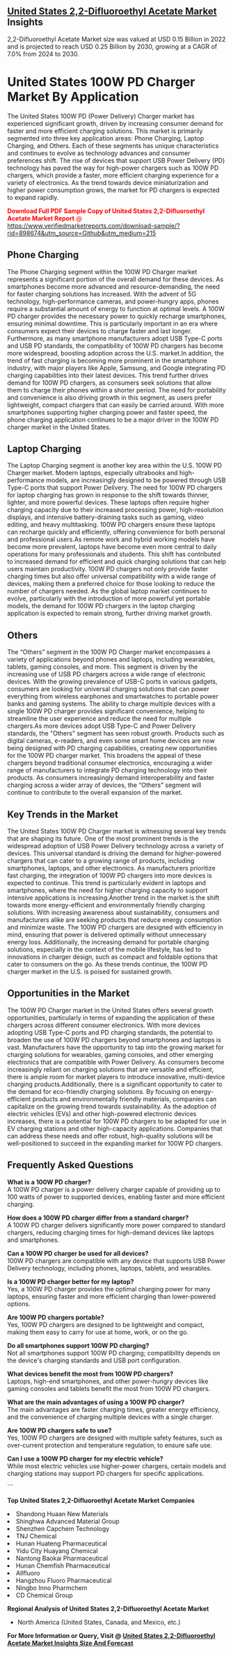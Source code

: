 <h2><a href="https://www.verifiedmarketreports.com/download-sample/?rid=898674&amp;utm_source=Github&amp;utm_medium=215" target="_blank">United States 2,2-Difluoroethyl Acetate Market</a> Insights</h2><p>2,2-Difluoroethyl Acetate Market size was valued at USD 0.15 Billion in 2022 and is projected to reach USD 0.25 Billion by 2030, growing at a CAGR of 7.0% from 2024 to 2030.</p><p><h1>United States 100W PD Charger Market By Application</h1><p>The United States 100W PD (Power Delivery) Charger market has experienced significant growth, driven by increasing consumer demand for faster and more efficient charging solutions. This market is primarily segmented into three key application areas: Phone Charging, Laptop Charging, and Others. Each of these segments has unique characteristics and continues to evolve as technology advances and consumer preferences shift. The rise of devices that support USB Power Delivery (PD) technology has paved the way for high-power chargers such as 100W PD chargers, which provide a faster, more efficient charging experience for a variety of electronics. As the trend towards device miniaturization and higher power consumption grows, the market for PD chargers is expected to expand rapidly. <p><span class=""><span style="color: #ff0000;"><strong>Download Full PDF Sample Copy of United States 2,2-Difluoroethyl Acetate Market Report</strong> @ </span><a href="https://www.verifiedmarketreports.com/download-sample/?rid=898674&amp;utm_source=Github&amp;utm_medium=215" target="_blank">https://www.verifiedmarketreports.com/download-sample/?rid=898674&amp;utm_source=Github&amp;utm_medium=215</a></span></p></p><h2>Phone Charging</h2><p>The Phone Charging segment within the 100W PD Charger market represents a significant portion of the overall demand for these devices. As smartphones become more advanced and resource-demanding, the need for faster charging solutions has increased. With the advent of 5G technology, high-performance cameras, and power-hungry apps, phones require a substantial amount of energy to function at optimal levels. A 100W PD charger provides the necessary power to quickly recharge smartphones, ensuring minimal downtime. This is particularly important in an era where consumers expect their devices to charge faster and last longer. Furthermore, as many smartphone manufacturers adopt USB Type-C ports and USB PD standards, the compatibility of 100W PD chargers has become more widespread, boosting adoption across the U.S. market.In addition, the trend of fast charging is becoming more prominent in the smartphone industry, with major players like Apple, Samsung, and Google integrating PD charging capabilities into their latest devices. This trend further drives demand for 100W PD chargers, as consumers seek solutions that allow them to charge their phones within a shorter period. The need for portability and convenience is also driving growth in this segment, as users prefer lightweight, compact chargers that can easily be carried around. With more smartphones supporting higher charging power and faster speed, the phone charging application continues to be a major driver in the 100W PD charger market in the United States. </p><h2>Laptop Charging</h2><p>The Laptop Charging segment is another key area within the U.S. 100W PD Charger market. Modern laptops, especially ultrabooks and high-performance models, are increasingly designed to be powered through USB Type-C ports that support Power Delivery. The need for 100W PD chargers for laptop charging has grown in response to the shift towards thinner, lighter, and more powerful devices. These laptops often require higher charging capacity due to their increased processing power, high-resolution displays, and intensive battery-draining tasks such as gaming, video editing, and heavy multitasking. 100W PD chargers ensure these laptops can recharge quickly and efficiently, offering convenience for both personal and professional users.As remote work and hybrid working models have become more prevalent, laptops have become even more central to daily operations for many professionals and students. This shift has contributed to increased demand for efficient and quick charging solutions that can help users maintain productivity. 100W PD chargers not only provide faster charging times but also offer universal compatibility with a wide range of devices, making them a preferred choice for those looking to reduce the number of chargers needed. As the global laptop market continues to evolve, particularly with the introduction of more powerful yet portable models, the demand for 100W PD chargers in the laptop charging application is expected to remain strong, further driving market growth.</p><h2>Others</h2><p>The “Others” segment in the 100W PD Charger market encompasses a variety of applications beyond phones and laptops, including wearables, tablets, gaming consoles, and more. This segment is driven by the increasing use of USB PD chargers across a wide range of electronic devices. With the growing prevalence of USB-C ports in various gadgets, consumers are looking for universal charging solutions that can power everything from wireless earphones and smartwatches to portable power banks and gaming systems. The ability to charge multiple devices with a single 100W PD charger provides significant convenience, helping to streamline the user experience and reduce the need for multiple chargers.As more devices adopt USB Type-C and Power Delivery standards, the "Others" segment has seen robust growth. Products such as digital cameras, e-readers, and even some smart home devices are now being designed with PD charging capabilities, creating new opportunities for the 100W PD charger market. This broadens the appeal of these chargers beyond traditional consumer electronics, encouraging a wider range of manufacturers to integrate PD charging technology into their products. As consumers increasingly demand interoperability and faster charging across a wider array of devices, the “Others” segment will continue to contribute to the overall expansion of the market.</p><h2>Key Trends in the Market</h2><p>The United States 100W PD Charger market is witnessing several key trends that are shaping its future. One of the most prominent trends is the widespread adoption of USB Power Delivery technology across a variety of devices. This universal standard is driving the demand for higher-powered chargers that can cater to a growing range of products, including smartphones, laptops, and other electronics. As manufacturers prioritize fast charging, the integration of 100W PD chargers into more devices is expected to continue. This trend is particularly evident in laptops and smartphones, where the need for higher charging capacity to support intensive applications is increasing.Another trend in the market is the shift towards more energy-efficient and environmentally friendly charging solutions. With increasing awareness about sustainability, consumers and manufacturers alike are seeking products that reduce energy consumption and minimize waste. The 100W PD chargers are designed with efficiency in mind, ensuring that power is delivered optimally without unnecessary energy loss. Additionally, the increasing demand for portable charging solutions, especially in the context of the mobile lifestyle, has led to innovations in charger design, such as compact and foldable options that cater to consumers on the go. As these trends continue, the 100W PD charger market in the U.S. is poised for sustained growth.</p><h2>Opportunities in the Market</h2><p>The 100W PD Charger market in the United States offers several growth opportunities, particularly in terms of expanding the application of these chargers across different consumer electronics. With more devices adopting USB Type-C ports and PD charging standards, the potential to broaden the use of 100W PD chargers beyond smartphones and laptops is vast. Manufacturers have the opportunity to tap into the growing market for charging solutions for wearables, gaming consoles, and other emerging electronics that are compatible with Power Delivery. As consumers become increasingly reliant on charging solutions that are versatile and efficient, there is ample room for market players to introduce innovative, multi-device charging products.Additionally, there is a significant opportunity to cater to the demand for eco-friendly charging solutions. By focusing on energy-efficient products and environmentally friendly materials, companies can capitalize on the growing trend towards sustainability. As the adoption of electric vehicles (EVs) and other high-powered electronic devices increases, there is a potential for 100W PD chargers to be adapted for use in EV charging stations and other high-capacity applications. Companies that can address these needs and offer robust, high-quality solutions will be well-positioned to succeed in the expanding market for 100W PD chargers.</p><h2>Frequently Asked Questions</h2><p><strong>What is a 100W PD charger?</strong><br>A 100W PD charger is a power delivery charger capable of providing up to 100 watts of power to supported devices, enabling faster and more efficient charging.</p><p><strong>How does a 100W PD charger differ from a standard charger?</strong><br>A 100W PD charger delivers significantly more power compared to standard chargers, reducing charging times for high-demand devices like laptops and smartphones.</p><p><strong>Can a 100W PD charger be used for all devices?</strong><br>100W PD chargers are compatible with any device that supports USB Power Delivery technology, including phones, laptops, tablets, and wearables.</p><p><strong>Is a 100W PD charger better for my laptop?</strong><br>Yes, a 100W PD charger provides the optimal charging power for many laptops, ensuring faster and more efficient charging than lower-powered options.</p><p><strong>Are 100W PD chargers portable?</strong><br>Yes, 100W PD chargers are designed to be lightweight and compact, making them easy to carry for use at home, work, or on the go.</p><p><strong>Do all smartphones support 100W PD charging?</strong><br>Not all smartphones support 100W PD charging; compatibility depends on the device's charging standards and USB port configuration.</p><p><strong>What devices benefit the most from 100W PD chargers?</strong><br>Laptops, high-end smartphones, and other power-hungry devices like gaming consoles and tablets benefit the most from 100W PD chargers.</p><p><strong>What are the main advantages of using a 100W PD charger?</strong><br>The main advantages are faster charging times, greater energy efficiency, and the convenience of charging multiple devices with a single charger.</p><p><strong>Are 100W PD chargers safe to use?</strong><br>Yes, 100W PD chargers are designed with multiple safety features, such as over-current protection and temperature regulation, to ensure safe use.</p><p><strong>Can I use a 100W PD charger for my electric vehicle?</strong><br>While most electric vehicles use higher-power chargers, certain models and charging stations may support PD chargers for specific applications.</p>```</p><p><strong>Top United States 2,2-Difluoroethyl Acetate Market Companies</strong></p><div data-test-id=""><p><li>Shandong Huaan New Materials</li><li> Shinghwa Advanced Material Group</li><li> Shenzhen Capchem Technology</li><li> TNJ Chemical</li><li> Hunan Huateng Pharmaceutical</li><li> Yidu City Huayang Chemical</li><li> Nantong Baokai Pharmaceutical</li><li> Hunan Chemfish Pharmaceutical</li><li> Allfluoro</li><li> Hangzhou Fluoro Pharmaceutical</li><li> Ningbo Inno Pharmchem</li><li> CD Chemical Group</li></p><div><strong>Regional Analysis of&nbsp;United States 2,2-Difluoroethyl Acetate Market</strong></div><ul><li dir="ltr"><p dir="ltr">North America&nbsp;(United States, Canada, and Mexico, etc.)</p></li></ul><p><strong>For More Information or Query, Visit @&nbsp;</strong><strong><a href="https://www.verifiedmarketreports.com/product/2-2-difluoroethyl-acetate-market/?utm_source=Github&amp;utm_medium=215" target="_blank">United States 2,2-Difluoroethyl Acetate Market Insights Size And Forecast</a></strong></p></div>
